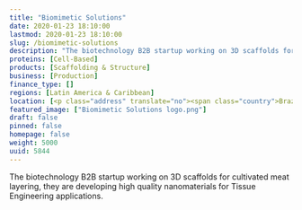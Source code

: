 ```yaml
---
title: "Biomimetic Solutions"
date: 2020-01-23 18:10:00
lastmod: 2020-01-23 18:10:00
slug: /biomimetic-solutions
description: "The biotechnology B2B startup working on 3D scaffolds for cultivated meat layering, they are developing high quality nanomaterials for Tissue Engineering applications."
proteins: [Cell-Based]
products: [Scaffolding & Structure]
business: [Production]
finance_type: []
regions: [Latin America & Caribbean]
location: [<p class="address" translate="no"><span class="country">Brazil</span></p>]
featured_image: ["Biomimetic Solutions logo.png"]
draft: false
pinned: false
homepage: false
weight: 5000
uuid: 5844
---
```

<p>The biotechnology B2B startup working on 3D scaffolds for cultivated meat layering, they are developing high quality nanomaterials for Tissue Engineering applications.</p>
